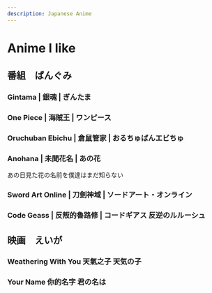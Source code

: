 ```yaml
---
description: Japanese Anime
---
```


# Anime I like

## 番組　ばんぐみ <a href="#firstheading" id="firstheading"></a>

### Gintama | 銀魂 | ぎんたま

### One Piece | **海賊王 |** ワンピース

### Oruchuban Ebichu | 倉鼠管家 | おるちゅばんエビちゅ

### Anohana | 未聞花名 | あの花

あの日見た花の名前を僕達はまだ知らない

### Sword Art Online | 刀劍神域 | ソードアート・オンライン

### Code Geass | 反叛的魯路修 | コードギアス 反逆のルルーシュ



## 映画　えいが

### Weathering With You 天氣之子 天気の子

### Your Name 你的名字 君の名は&#x20;






